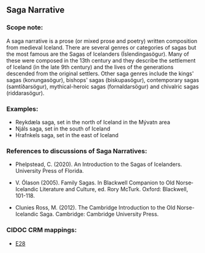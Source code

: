 
## Saga Narrative 

###  Scope note: 
A saga narrative is a prose (or mixed prose and poetry) written composition from medieval Iceland. There are several genres or categories of sagas but the most famous are the Sagas of Icelanders (Íslendingasögur). Many of these were composed in the 13th century and they describe the settlement of Iceland (in the late 9th century) and the lives of the generations descended from the original settlers. Other saga genres include the kings' sagas (konungasögur), bishops' sagas (biskupasögur), contemporary sagas (samtíðarsögur), mythical-heroic sagas (fornaldarsögur) and chivalric sagas (riddarasögur).   

### Examples: 

* Reykdæla saga, set in the north of Iceland in the Mývatn area
* Njáls saga, set in the south of Iceland
* Hrafnkels saga, set in the east of Iceland

### References to discussions of Saga Narratives:

* Phelpstead, C. (2020). An Introduction to the Sagas of Icelanders. University Press of Florida.

* V. Ólason (2005). Family Sagas. In Blackwell Companion to Old Norse‐Icelandic Literature and Culture, ed. Rory McTurk. Oxford: Blackwell, 101-118.

* Clunies Ross, M. (2012). The Cambridge Introduction to the Old Norse-Icelandic Saga. Cambridge: Cambridge University Press. 

### CIDOC CRM mappings: 

* [E28](http://www.cidoc-crm.org/entity/e28-conceptual-object/version-6.2)
